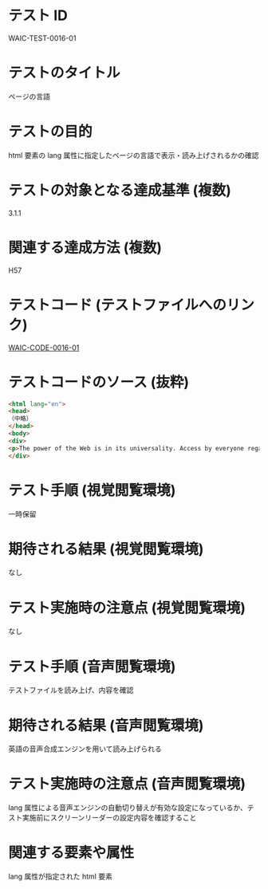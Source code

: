 

# テスト ID
WAIC-TEST-0016-01

# テストのタイトル
ページの言語

# テストの目的
html 要素の lang 属性に指定したページの言語で表示・読み上げされるかの確認

# テストの対象となる達成基準 (複数)
3.1.1

# 関連する達成方法 (複数)
H57

# テストコード (テストファイルへのリンク)
[WAIC-CODE-0016-01](https://waic.github.io/as_test/WAIC-CODE/WAIC-CODE-0016-01.html)

# テストコードのソース (抜粋)
```html
<html lang="en">
<head>
（中略）
</head>
<body>
<div>
<p>The power of the Web is in its universality. Access by everyone regardless of disability is an essential aspect.</p>
</div>

```
# テスト手順 (視覚閲覧環境)
一時保留

# 期待される結果 (視覚閲覧環境)
なし

# テスト実施時の注意点 (視覚閲覧環境)
なし

# テスト手順 (音声閲覧環境)
テストファイルを読み上げ、内容を確認

# 期待される結果 (音声閲覧環境)
英語の音声合成エンジンを用いて読み上げられる

# テスト実施時の注意点 (音声閲覧環境)
lang 属性による音声エンジンの自動切り替えが有効な設定になっているか、テスト実施前にスクリーンリーダーの設定内容を確認すること

# 関連する要素や属性
lang 属性が指定された html 要素


